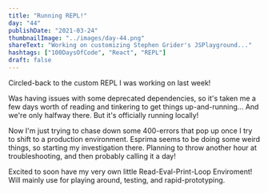 ```yaml
---
title: "Running REPL!"
day: "44"
publishDate: "2021-03-24"
thumbnailImage: "../images/day-44.png"
shareText: "Working on customizing Stephen Grider's JSPlayground..."
hashtags: ["100DaysOfCode", "React", "REPL"]
draft: false
---
```


Circled-back to the custom REPL I was working on last week!

Was having issues with some deprecated dependencies, so it's taken me a few days worth of reading and tinkering to get things up-and-running... And we're only halfway there. But it's officially running locally!

Now I'm just trying to chase down some 400-errors that pop up once I try to shift to a production environment. Esprima seems to be doing some weird things, so starting my investigation there. Planning to throw another hour at troubleshooting, and then probably calling it a day!

Excited to soon have my very own little Read-Eval-Print-Loop Enviroment! Will mainly use for playing around, testing, and rapid-prototyping.

